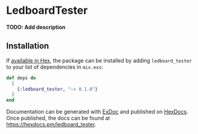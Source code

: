 # LedboardTester

**TODO: Add description**

## Installation

If [available in Hex](https://hex.pm/docs/publish), the package can be installed
by adding `ledboard_tester` to your list of dependencies in `mix.exs`:

```elixir
def deps do
  [
    {:ledboard_tester, "~> 0.1.0"}
  ]
end
```

Documentation can be generated with [ExDoc](https://github.com/elixir-lang/ex_doc)
and published on [HexDocs](https://hexdocs.pm). Once published, the docs can
be found at <https://hexdocs.pm/ledboard_tester>.

